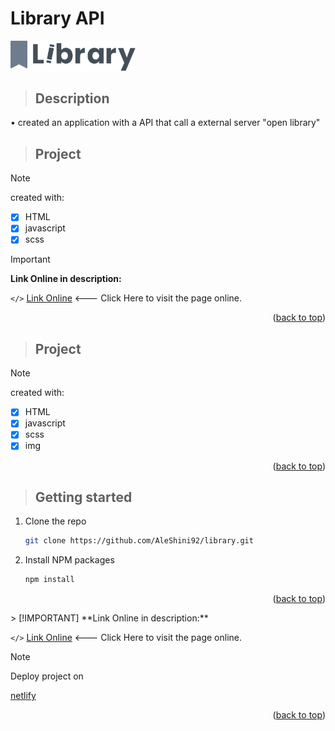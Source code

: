 # Library API

<!-- PROJECT LOGO -->
<div>
    <img src="component/img/library.svg" alt="logo" width="200">
</div>

> ## **Description**

• created an application with a API that call a external server "open library"

> ## **Project**

> [!NOTE]
> created with:

- [x] HTML
- [x] javascript
- [x] scss

> [!IMPORTANT]
**Link Online in description:**<br>

`</>` [Link Online](https://mylibraryapi.netlify.app) <--- Click Here to visit the page online.
<p align="right">(<a href="#readme-top">back to top</a>)</p>


<!-- ABOUT PROJECT -->

> ## **Project**

> [!NOTE]
> created with:

- [x] HTML
- [x] javascript
- [x] scss
- [x] img
<p align="right">(<a href="#readme-top">back to top</a>)</p>

<!-- GETTING STARTED -->
> ## **Getting started**

1. Clone the repo
   ```sh
   git clone https://github.com/AleShini92/library.git
   ```
2. Install NPM packages
   ```sh
   npm install
   ```
<p align="right">(<a href="#readme-top">back to top</a>)</p>
> [!IMPORTANT]
**Link Online in description:**<br>

`</>` [Link Online](https://mylibraryapi.netlify.app) <--- Click Here to visit the page online.

> [!NOTE]
> Deploy project on<br>

[netlify](https://www.netlify.com/)
<p align="right">(<a href="#readme-top">back to top</a>)</p>